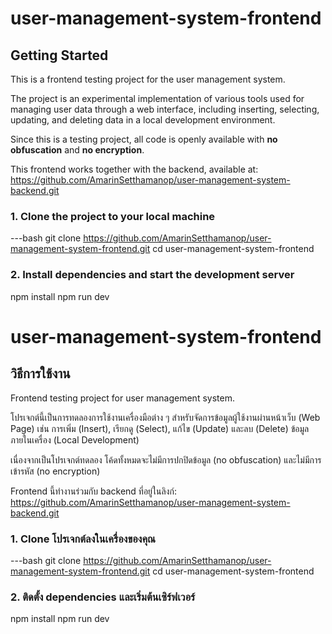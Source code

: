 # user-management-system-frontend

## Getting Started

This is a frontend testing project for the user management system.

The project is an experimental implementation of various tools used for managing user data through a web interface, including inserting, selecting, updating, and deleting data in a local development environment.

Since this is a testing project, all code is openly available with **no obfuscation** and **no encryption**.

This frontend works together with the backend, available at: https://github.com/AmarinSetthamanop/user-management-system-backend.git

### 1. Clone the project to your local machine

---bash
git clone https://github.com/AmarinSetthamanop/user-management-system-frontend.git
cd user-management-system-frontend

### 2. Install dependencies and start the development server

npm install
npm run dev









# user-management-system-frontend

## วิธีการใช้งาน

Frontend testing project for user management system.

โปรเจกต์นี้เป็นการทดลองการใช้งานเครื่องมือต่าง ๆ สำหรับจัดการข้อมูลผู้ใช้งานผ่านหน้าเว็บ (Web Page) เช่น การเพิ่ม (Insert), เรียกดู (Select), แก้ไข (Update) และลบ (Delete) ข้อมูลภายในเครื่อง (Local Development)

เนื่องจากเป็นโปรเจกต์ทดลอง โค้ดทั้งหมดจะไม่มีการปกปิดข้อมูล (no obfuscation) และไม่มีการเข้ารหัส (no encryption)

Frontend นี้ทำงานร่วมกับ backend ที่อยู่ในลิงก์: https://github.com/AmarinSetthamanop/user-management-system-backend.git

### 1. Clone โปรเจกต์ลงในเครื่องของคุณ

---bash
git clone https://github.com/AmarinSetthamanop/user-management-system-frontend.git
cd user-management-system-frontend

### 2. ติดตั้ง dependencies และเริ่มต้นเซิร์ฟเวอร์

npm install
npm run dev

